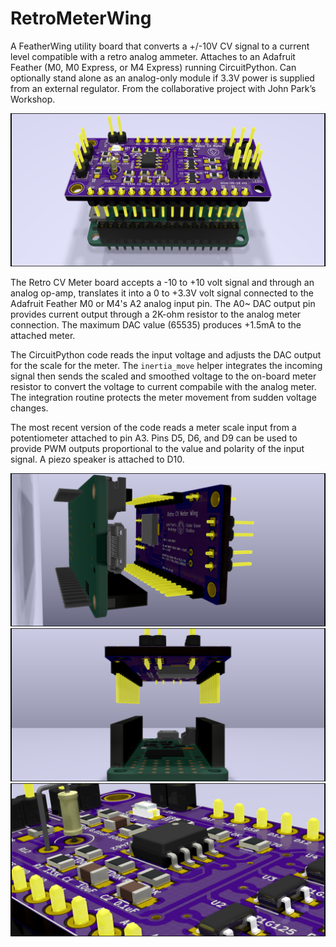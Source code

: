 # RetroMeterWing

A FeatherWing utility board that converts a +/-10V CV signal to a current level compatible with a retro analog ammeter. Attaches to an Adafruit Feather (M0, M0 Express, or M4 Express) running CircuitPython. Can optionally stand alone as an analog-only module if 3.3V power is supplied from an external regulator. From the collaborative project with John Park’s Workshop.

![Retro CV Meter Wing and M4 Express Rendering](https://github.com/CedarGroveStudios/RetroMeterWing/blob/master/retro%20meter%20v03.png)

The Retro CV Meter board accepts a -10 to +10 volt signal and through an analog op-amp, translates it into a 0 to +3.3V volt signal connected to the Adafruit Feather M0 or M4's A2 analog input pin. The A0~ DAC output pin provides current output through a 2K-ohm resistor to the analog meter connection. The maximum DAC value (65535) produces +1.5mA to the attached meter.

The CircuitPython code reads the input voltage and adjusts the DAC output for the scale for the meter. The ``inertia_move`` helper integrates the incoming signal then sends the scaled and smoothed voltage to the on-board meter resistor to convert the voltage to current compabile with the analog meter. The integration routine protects the meter movement from sudden voltage changes.

The most recent version of the code reads a meter scale input from a potentiometer attached to pin A3. Pins D5, D6, and D9 can be used to provide PWM outputs proportional to the value and polarity of the input signal. A piezo speaker is attached to D10.

![Retro CV Meter and M4 Express Close Rendering](https://github.com/CedarGroveStudios/RetroMeterWing/blob/master/retro%20meter%20v03%20bottom.png)
![Retro CV Meter and M4 Express Close Rendering](https://github.com/CedarGroveStudios/RetroMeterWing/blob/master/retro%20meter%20v03%20piezo.png)
![Retro CV Meter and M4 Express Close Rendering](https://github.com/CedarGroveStudios/RetroMeterWing/blob/master/retro%20meter%20v03%20close.png)

